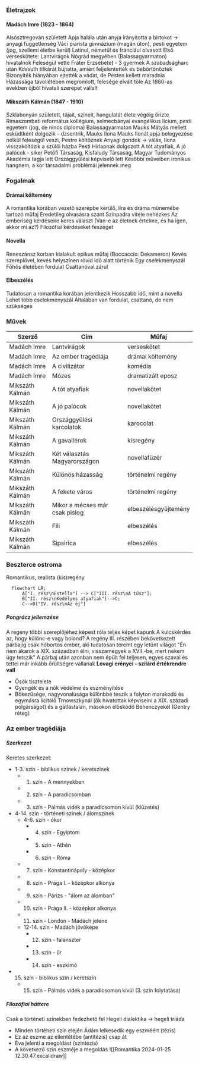 ### Életrajzok
#### Madách Imre (1823 - 1864)
Alsósztregován született
Apja halála után anyja irányította a birtokot → anyagi függetlenség
Váci piarista gimnázium (magán úton), pesti egyetem (jog, szellemi életbe kerül)
Latinul, németül és franciául olvasott
Első verseskötete: Lantvirágok
Nógrád megyében (Balassagyarmaton) hivatalnok
Feleségül vette Fráter Erzsébetet - 3 gyermek
A szabadságharc után Kossuth titkárát bújtatta, amiért feljelentették és bebörtönözték
Bizonyíték hiányában ejtették a vádat, de Pesten kellett maradnia
Házassága távollétében megromlott, felesége elvált tőle
Az 1860-as években újból hivatali szerepet vállalt
#### Mikszáth Kálmán (1847 - 1910)
Szklabonyán született, tájait, színeit, hangulatát élete végéig őrizte
Rimaszombati református kollégium, selmecbányai evangélikus lícium, pesti egyetem (jog, de nincs diploma)
Balassagyarmaton Mauks Mátyás mellett esküdtként dolgozik - dzsentrik, Mauks Ilona
Mauks Ilonát apja belegyezése nélkül feleségül veszi, Pestre költöznek
Anyagi gondok → válás, Ilona visszaköltözik a szülői házba
Pesti Hírlapnak dolgozott
A tót atyafiak, A jó palócok - siker
Petőfi Társaság, Kisfaludy Társaság, Magyar Tudományos Akadémia tagja lett
Országgyűlési képviselő lett
Későbbi műveiben ironikus hangnem, a kor társadalmi problémái jelennek meg
### Fogalmak
#### Drámai költemény
A romantika korában vezető szerepbe kerülő, líra és dráma műnemébe tartozó műfaj
Eredetileg olvasásra szánt
Színpadra vitele nehézkes
Az emberiség kérdéseire keres választ (Van-e az életnek értelme, és ha igen, akkor mi az?)
Filozófiai kérdéseket feszeget
#### Novella
Reneszánsz korban kialakult epikus műfaj (Boccaccio: Dekameron)
Kevés szereplővel, kevés helyszínen rövid idő alatt történik
Egy cselekményszál
Főhős életében fordulat
Csattanóval zárul
#### Elbeszélés
Tudatosan a romantika korában jelentkezik
Hosszabb idő, mint a novella
Lehet több cselekményszál
Általában van fordulat, csattanó, de nem szükséges
### Művek
| Szerző          | Cím                            | Műfaj                |
| --------------- | ------------------------------ | -------------------- |
| Madách Imre     | Lantvirágok                    | verseskötet          |
| Madách Imre     | Az ember tragédiája            | drámai költemény     |
| Madách Imre     | A civilizátor                  | komédia              |
| Madách Imre     | Mózes                          | dramatizált eposz    |
| Mikszáth Kálmán | A tót atyafiak                 | novellakötet         |
| Mikszáth Kálmán | A jó palócok                   | novellakötet         |
| Mikszáth Kálmán | Országgyűlési karcolatok       | karocolat            |
| Mikszáth Kálmán | A gavallérok                   | kisregény            |
| Mikszáth Kálmán | Két választás Magyarországon   | novellafüzér         |
| Mikszáth Kálmán | Különös házasság               | történelmi regény    |
| Mikszáth Kálmán | A fekete város                 | történelmi regény    |
| Mikszáth Kálmán | Mikor a mécses már csak pislog | elbeszélésgyűjtemény |
| Mikszáth Kálmán | Fili                           | elbeszélés           |
| Mikszáth Kálmán | Sipsirica                      | elbeszélés           |

### Beszterce ostroma
Romantikus, realista (kis)regény
```mermaid
  flowchart LR;
	  A["I. rész\nEstella"] --> C["III. rész\nA túsz"];
	  B["II. rész\nKedélyes atyafiak"]-->C;
	  C-->D["IV. rész\nAz éj"]
```
##### Pongrácz jellemzése
A regény többi szereplőjéhez képest róla teljes képet kapunk
A kulcskérdés az, hogy különc-e vagy bolond?
A regény III. részében bekövetkezett párbajig csak hóbortos ember, aki tudatosan teremt egy letűnt világot
"Én nem akarok a XIX. században élni, visszamegyek a XVII.-be, mert nekem úgy tetszik"
A párbaj után azonban nem épült fel teljesen, egyes szavai és tettei már inkább őrültségre vallanak
**Lovagi erényei - szilárd értékrendre vall**
- Ősök tisztelete
- Gyengék és a nők védelme és eszményítése
- Bőkezűsége, nagyvonalúsága különbbé teszik a folyton marakodó és egymásra licitáló Trnowszkynál (ők hivatottak képviselni a XIX. századi polgárságot) és a gátlástalan, másokon élősködő Behenczyekél (Gentry réteg)
### Az ember tragédiája
##### Szerkezet
Keretes szerkezet:
- 1-3. szín - biblikus színek / keretszínek
	- 1. szín - A mennyekben
	- 2. szín - A paradicsomban
	- 3. szín - Pálmás vidék a paradicsomon kívül (kiűzetés)
- 4-14. szín - történeti színek / álomszínek
	- 4-6. szín - ókor
		- 4. szín - Egyiptom
		- 5. szín - Athén
		- 6. szín - Róma
	- 7. szín - Konstantinápoly - középkor
	- 8. szín - Prága I. - középkor alkonya
	- 9. szín - Párizs - "álom az álomban"
	- 10. szín - Prága II. - középkor alkonya
	- 11. szín - London - Madách jelene
	- 12-14. szín - Madách jövőképe
		- 12. szín - falanszter
		- 13. szín - űr
		- 14. szín - eszkimó
- 15. szín - biblikus szín / keretszín
	- 15. szín - Pálmás vidék a paradicsomon kívül (3. szín folytatása)
##### Filozófiai háttere
Csak a történeti színekben fedezhető fel
Hegeli dialektika → hegeli triáda
- Minden történeti szín elején Ádám lelkesedik egy eszméért (tézis)
- Ez az eszme az ellentétébe (antitézis) csap át
- Éva jelenti a megoldást (szintézis)
- A következő szín eszméje a megoldás
![[Romantika 2024-01-25 12.30.47.excalidraw]]